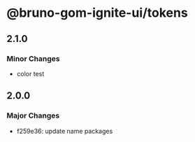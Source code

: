 # @bruno-gom-ignite-ui/tokens

## 2.1.0

### Minor Changes

- color test

## 2.0.0

### Major Changes

- f259e36: update name packages
